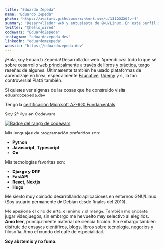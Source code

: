 ```yaml
---
title: "Eduardo Zepeda"
name: "Eduardo Zepeda"
photo: 'https://avatars.githubusercontent.com/u/13123220?v=4'
summary: 'Desarrollador web y entusiasta de GNU/Linux. En este perfil se ama a Python, Javascript/Typescript y el polémico Go (Actualmente estoy aprendiendo Rust). También creemos en las bondades de la criptografía fuera de la especulación monetaria.'
twitter: "@hello_wired"
codewars: "EduardoZepeda"
instagram: "eduardozepeda.dev"
linkedin: "eduardomzepeda"
website: "https://eduardozepeda.dev"
---
```


¡Hola, soy Eduardo Zepeda! Desarrollador web. Aprendí casi todo lo que sé sobre desarrollo web [principalmente a través de libros y práctica,](/pages/libros-que-he-leido-y-resenas/) tengo reseñas de algunos. Últimamente también he usado plataformas de aprendizaje en linea, especialmente [Educative](https://educative.io), [Udemy](https://www.udemy.com/) y sí, la tan controversial Platzi también.


Si quieres ver algunas de las cosas que he construido visita [eduardozepeda.dev](https://eduardozepeda.dev/#portfolio)

Tengo la [certificación Microsoft AZ-900 Fundamentals](https://www.credly.com/badges/17608a52-2cb7-4268-a907-613459559911/public_url)

Soy 2° Kyu en Codewars

[![Badge del rango de codewars](https://www.codewars.com/users/EduardoZepeda/badges/small)](https://www.codewars.com/users/EduardoZepeda)

Mis lenguajes de programación preferidos son:

- **Python**
- **Javascript**, **Typescript**
- **Go**

Mis tecnologías favoritas son:

- **Django y DRF**
- **FastAPI**
- **React, Nextjs**
- **Hugo**

Me siento muy cómodo desarrollando aplicaciones en entornos GNU/Linux (Soy usuario permanente de Debian desde finales del 2010).

Me apasiona el cine de arte, el anime y el manga. También me encanta jugar videojuegos, sin embargo me he vuelto muy selectivo al elegirlos. **Amo leer**, principalmente material de ciencia ficción. Sin embargo también disfruto de ensayos científicos, blogs, libros sobre tecnología, negocios y filosofía. Amo el mundo del café de especialidad.
  
**Soy abstemio y no fumo**.

